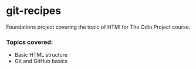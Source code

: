 # git-recipes

Foundations project covering the topic of HTMl for The Odin Project course.

### Topics covered:

-   Basic HTML structure
-   Git and GitHub basics
